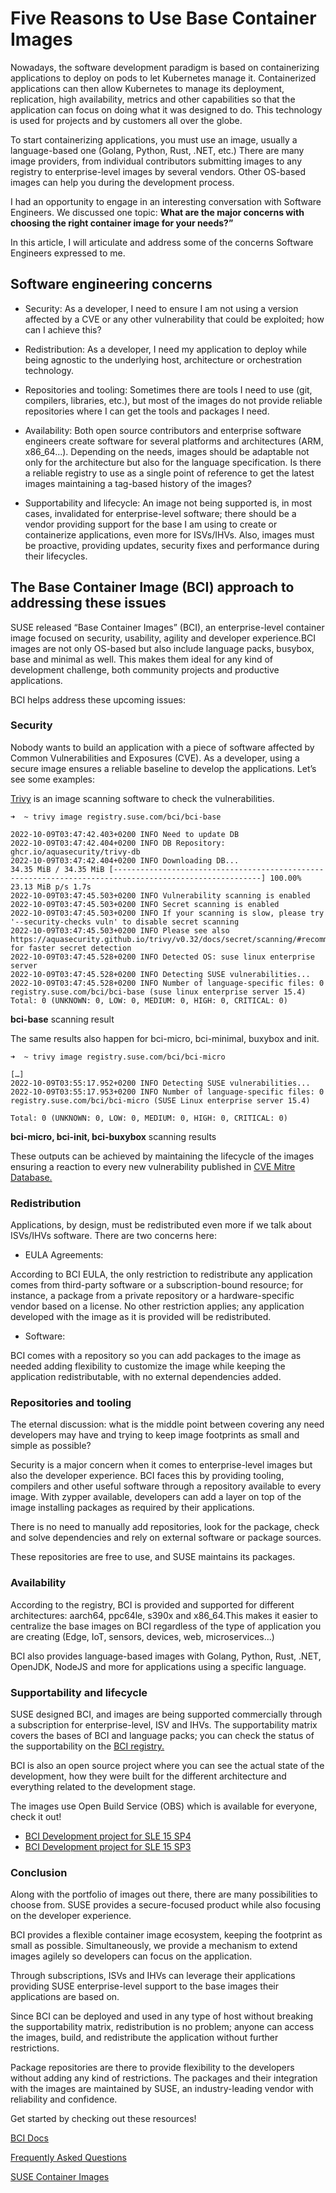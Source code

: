 # Five Reasons to Use Base Container Images

Nowadays, the software development paradigm is based on containerizing applications to deploy on pods to let Kubernetes manage it.  Containerized applications can then allow Kubernetes to manage its deployment, replication, high availability, metrics and other capabilities so that the application can focus on doing what it was designed to do. This technology is used for projects and by customers all over the globe.

To start containerizing applications, you must use an image, usually a language-based one (Golang, Python, Rust, .NET, etc.) There are many image providers, from individual contributors submitting images to any registry to enterprise-level images by several vendors. Other OS-based images can help you during the development process. 

I had an opportunity to engage in an interesting conversation with Software Engineers. We discussed one topic: **What are the major concerns with choosing the right container image for your needs?”**

In this article, I will articulate and address some of the concerns Software Engineers expressed to me.

## Software engineering concerns

- Security: As a developer, I need to ensure I am not using a version affected by a CVE or any other vulnerability that could be exploited; how can I achieve this?

- Redistribution: As a developer, I need my application to deploy while being agnostic to the underlying host, architecture or orchestration technology.
- Repositories and tooling: Sometimes there are tools I need to use (git, compilers, libraries, etc.), but most of the images do not provide reliable repositories where I can get the tools and packages I need.
- Availability: Both open source contributors and enterprise software engineers create software for several platforms and architectures (ARM, x86_64...). Depending on the needs, images should be adaptable not only for the architecture but also for the language specification. Is there a reliable registry to use as a single point of reference to get the latest images maintaining a tag-based history of the images?
- Supportability and lifecycle: An image not being supported is, in most cases, invalidated for enterprise-level software; there should be a vendor providing support for the base I am using to create or containerize applications, even more for ISVs/IHVs. Also, images must be proactive, providing updates, security fixes and performance during their lifecycles.

## The Base Container Image (BCI) approach to addressing these issues

SUSE released “Base Container Images” (BCI),  an enterprise-level container image focused on security, usability, agility and developer experience.BCI images are not only OS-based but also include language packs, busybox, base and minimal as well. This makes them ideal for any kind of development challenge, both community projects and productive applications.

BCI helps address these upcoming issues:

### Security

Nobody wants to build an application with a piece of software affected by Common Vulnerabilities and Exposures (CVE). As a developer, using a secure image ensures a reliable baseline to develop the applications. Let’s see some examples:

[Trivy](https://github.com/aquasecurity/trivy) is an image scanning software to check the vulnerabilities.

```
➜  ~ trivy image registry.suse.com/bci/bci-base 

2022-10-09T03:47:42.403+0200 INFO Need to update DB
2022-10-09T03:47:42.404+0200 INFO DB Repository: ghcr.io/aquasecurity/trivy-db
2022-10-09T03:47:42.404+0200 INFO Downloading DB...
34.35 MiB / 34.35 MiB [-------------------------------------------------------------------------------------------------------] 100.00% 23.13 MiB p/s 1.7s
2022-10-09T03:47:45.503+0200 INFO Vulnerability scanning is enabled
2022-10-09T03:47:45.503+0200 INFO Secret scanning is enabled
2022-10-09T03:47:45.503+0200 INFO If your scanning is slow, please try '--security-checks vuln' to disable secret scanning
2022-10-09T03:47:45.503+0200 INFO Please see also https://aquasecurity.github.io/trivy/v0.32/docs/secret/scanning/#recommendation for faster secret detection
2022-10-09T03:47:45.528+0200 INFO Detected OS: suse linux enterprise server
2022-10-09T03:47:45.528+0200 INFO Detecting SUSE vulnerabilities...
2022-10-09T03:47:45.528+0200 INFO Number of language-specific files: 0
registry.suse.com/bci/bci-base (suse linux enterprise server 15.4)
Total: 0 (UNKNOWN: 0, LOW: 0, MEDIUM: 0, HIGH: 0, CRITICAL: 0)
```

**bci-base** scanning result

The same results also happen for bci-micro, bci-minimal, buxybox and init.

```
➜  ~ trivy image registry.suse.com/bci/bci-micro 

[…] 
2022-10-09T03:55:17.952+0200 INFO Detecting SUSE vulnerabilities... 
2022-10-09T03:55:17.953+0200 INFO Number of language-specific files: 0 
registry.suse.com/bci/bci-micro (SUSE Linux enterprise server 15.4) 

Total: 0 (UNKNOWN: 0, LOW: 0, MEDIUM: 0, HIGH: 0, CRITICAL: 0) 
```

**bci-micro, bci-init, bci-buxybox** scanning results 

These outputs can be achieved by maintaining the lifecycle of the images ensuring a reaction to every new vulnerability published in [CVE Mitre Database.](https://cve.mitre.org/)

### Redistribution

Applications, by design, must be redistributed even more if we talk about ISVs/IHVs software. There are two concerns here:

- EULA Agreements:

According to BCI EULA, the only restriction to redistribute any application comes from third-party software or a subscription-bound resource; for instance, a package from a private repository or a hardware-specific vendor based on a license. No other restriction applies; any application developed with the image as it is provided will be redistributed.

- Software:

BCI comes with a repository so you can add packages to the image as needed adding flexibility to customize the image while keeping the application redistributable, with no external dependencies added.

### Repositories and tooling

The eternal discussion: what is the middle point between covering any need developers may have and trying to keep image footprints as small and simple as possible?

Security is a major concern when it comes to enterprise-level images but also the developer experience. BCI faces this by providing tooling, compilers and other useful software through a repository available to every image. With zypper available, developers can add a layer on top of the image installing packages as required by their applications.

There is no need to manually add repositories, look for the package, check and solve dependencies and rely on external software or package sources.

These repositories are free to use, and SUSE maintains its packages.

### Availability

According to the registry, BCI is provided and supported for different architectures: aarch64, ppc64le, s390x and x86_64.This makes it easier to centralize the base images on BCI regardless of the type of application you are creating (Edge, IoT, sensors, devices, web, microservices...)

BCI also provides language-based images with Golang, Python, Rust, .NET, OpenJDK, NodeJS and more for applications using a specific language.

### Supportability and lifecycle

SUSE designed BCI, and images are being supported commercially through a subscription for enterprise-level, ISV and IHVs. The supportability matrix covers the bases of BCI and language packs; you can check the status of the supportability on the [BCI registry.](https://registry.suse.com/)

BCI is also an open source project where you can see the actual state of the development, how they were built for the different architecture and everything related to the development stage. 

The images use Open Build Service (OBS) which is available for everyone, check it out!

- [BCI Development project for SLE 15 SP4](https://build.opensuse.org/project/show/devel:BCI:SLE-15-SP4)
- [BCI Development project for SLE 15 SP3](https://build.opensuse.org/project/show/devel:BCI:SLE-15-SP3)

### Conclusion

Along with the portfolio of images out there, there are many possibilities to choose from. SUSE provides a secure-focused product while also focusing on the developer experience.

BCI provides a flexible container image ecosystem, keeping the footprint as small as possible. Simultaneously, we provide a mechanism to extend images agilely so developers can focus on the application.

Through subscriptions, ISVs and IHVs can leverage their applications providing SUSE enterprise-level support to the base images their applications are based on.

Since BCI can be deployed and used in any type of host without breaking the supportability matrix, redistribution is no problem; anyone can access the images, build, and redistribute the application without further restrictions.

Package repositories are there to provide flexibility to the developers without adding any kind of restrictions. The packages and their integration with the images are maintained by SUSE, an industry-leading vendor with reliability and confidence.

Get started by checking out these resources!

[BCI Docs](https://documentation.suse.com/smart/linux/html/concept-bci-get-started/index.html)

[Frequently Asked Questions](https://www.suse.com/products/base-container-images/FAQ/)

[SUSE Container Images](https://registry.suse.com)
